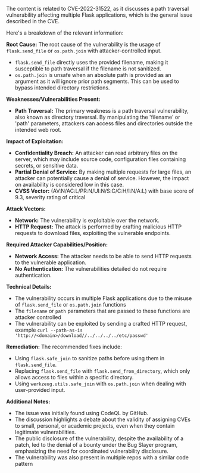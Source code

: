 The content is related to CVE-2022-31522, as it discusses a path traversal vulnerability affecting multiple Flask applications, which is the general issue described in the CVE.

Here's a breakdown of the relevant information:

**Root Cause:**
The root cause of the vulnerability is the usage of `flask.send_file` or `os.path.join` with attacker-controlled input.

*   `flask.send_file` directly uses the provided filename, making it susceptible to path traversal if the filename is not sanitized.
*   `os.path.join` is unsafe when an absolute path is provided as an argument as it will ignore prior path segments.  This can be used to bypass intended directory restrictions.

**Weaknesses/Vulnerabilities Present:**
*   **Path Traversal:** The primary weakness is a path traversal vulnerability, also known as directory traversal. By manipulating the 'filename' or 'path' parameters, attackers can access files and directories outside the intended web root.

**Impact of Exploitation:**
*   **Confidentiality Breach:** An attacker can read arbitrary files on the server, which may include source code, configuration files containing secrets, or sensitive data.
*   **Partial Denial of Service:** By making multiple requests for large files, an attacker can potentially cause a denial of service. However, the impact on availability is considered low in this case.
*   **CVSS Vector:** (AV:N/AC:L/PR:N/UI:N/S:C/C:H/I:N/A:L) with base score of 9.3, severity rating of critical

**Attack Vectors:**
*   **Network:** The vulnerability is exploitable over the network.
*   **HTTP Request:** The attack is performed by crafting malicious HTTP requests to download files, exploiting the vulnerable endpoints.

**Required Attacker Capabilities/Position:**
*   **Network Access:**  The attacker needs to be able to send HTTP requests to the vulnerable application.
*   **No Authentication:** The vulnerabilities detailed do not require authentication.

**Technical Details:**
*   The vulnerability occurs in multiple Flask applications due to the misuse of `flask.send_file` or `os.path.join` functions
*   The `filename` or `path` parameters that are passed to these functions are attacker controlled
*   The vulnerability can be exploited by sending a crafted HTTP request, example `curl --path-as-is 'http://<domain>/download//../../../../etc/passwd'`

**Remediation:**
The recommended fixes include:
*   Using `flask.safe_join` to sanitize paths before using them in `flask.send_file`.
*   Replacing `flask.send_file` with `flask.send_from_directory`, which only allows access to files within a specific directory.
*   Using `werkzeug.utils.safe_join` with `os.path.join` when dealing with user-provided input.

**Additional Notes:**
*   The issue was initially found using CodeQL by GitHub.
*   The discussion highlights a debate about the validity of assigning CVEs to small, personal, or academic projects, even when they contain legitimate vulnerabilities.
*   The public disclosure of the vulnerability, despite the availability of a patch, led to the denial of a bounty under the Bug Slayer program, emphasizing the need for coordinated vulnerability disclosure.
*   The vulnerability was also present in multiple repos with a similar code pattern